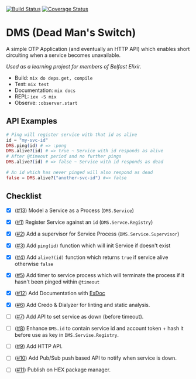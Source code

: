 [![Build Status](https://travis-ci.org/belfastelixir/DMS.svg?branch=master)](https://travis-ci.org/belfastelixir/DMS)
[![Coverage Status](https://coveralls.io/repos/github/belfastelixir/DMS/badge.svg?branch=master)](https://coveralls.io/github/belfastelixir/DMS?branch=master)

# DMS (Dead Man's Switch)

A simple OTP Application (and eventually an HTTP API) which enables short
circuiting when a service becomes unavailable.

_Used as a learning project for members of Belfast Elixir._

* Build:   `mix do deps.get, compile`
* Test:    `mix test`
* Documentation: `mix docs`
* REPL:    `iex -S mix`
* Observe: `:observer.start`

## API Examples

```elixir
# Ping will register service with that id as alive
id = "my-svc-id"
DMS.ping(id) # => :pong
DMS.alive?(id) # => true ~ Service with id responds as alive
# After @timeout period and no further pings
DMS.alive?(id) # => false ~ Service with id responds as dead
```

```elixir
# An id which has never pinged will also respond as dead
false = DMS.alive?("another-svc-id") #=> false
```

## Checklist

- [x] ([#13](https://github.com/belfastelixir/DMS/issues/13)) Model a Service as a Process (`DMS.Service`)
- [x] ([#1](https://github.com/belfastelixir/DMS/issues/1)) Register Service against an `id` (`DMS.Servce.Registry`)
- [x] ([#2](https://github.com/belfastelixir/DMS/issues/2)) Add a supervisor for Service Process (`DMS.Service.Supervisor`)
- [x] ([#3](https://github.com/belfastelixir/DMS/issues/3)) Add `ping(id)` function which will init Service if doesn't exist
- [x] ([#4](https://github.com/belfastelixir/DMS/issues/4)) Add `alive?(id)` function which returns `true` if service alive otherwise `false`
- [x] ([#5](https://github.com/belfastelixir/DMS/issues/5)) Add timer to service process which will terminate the process if it hasn't been pinged within `@timeout`
- [x] ([#12](https://github.com/belfastelixir/DMS/issues/12)) Add Documentation with [ExDoc](https://github.com/elixir-lang/ex_doc)
- [x] ([#6](https://github.com/belfastelixir/DMS/issues/6)) Add Credo & Dialyzer for linting and static analysis.
- [ ] ([#7](https://github.com/belfastelixir/DMS/issues/7)) Add API to set service as down (before timeout).
- [ ] ([#8](https://github.com/belfastelixir/DMS/issues/8)) Enhance `DMS.id` to contain service id and account token + hash it before use as key in `DMS.Servise.Registry`.
- [ ] ([#9](https://github.com/belfastelixir/DMS/issues/9)) Add HTTP API.
- [ ] ([#10](https://github.com/belfastelixir/DMS/issues/10)) Add Pub/Sub push based API to notify when service is down.
- [ ] ([#11](https://github.com/belfastelixir/DMS/issues/11)) Publish on HEX package manager.

